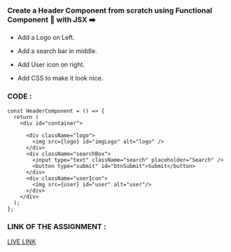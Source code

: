 ### Create a Header Component from scratch using Functional Component 🚀 with JSX ➡️ 

- Add a Logo on Left.

- Add a search bar in middle.

- Add User icon on right.

- Add CSS to make it look nice.

### CODE :

```
const HeaderComponent = () => {
  return (
    <div id="container">
       
      <div className="logo">
        <img src={logo} id="imgLogo" alt="logo" />
      </div>
      <div className="searchBox">
        <input type="text" className="search" placeholder="Search" />
        <button type="submit" id="btnSubmit">Submit</button>
      </div>
      <div className="userIcon">
        <img src={user} id="user" alt="user"/>
      </div>
    </div>
  );
};
```

### LINK OF THE ASSIGNMENT :

[LIVE LINK](https://searchbarreactassignment.netlify.app/)
